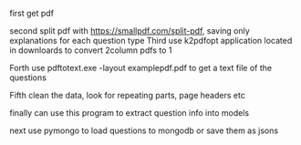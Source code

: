 first get pdf

second split pdf with https://smallpdf.com/split-pdf, saving only explanations for each question type
Third use k2pdfopt application located in downloards to convert 2column pdfs to 1


Forth use pdftotext.exe -layout examplepdf.pdf to get a text file of the questions

Fifth clean the data, look for repeating parts, page headers etc

finally can use this program to extract question info into models

next use pymongo to load questions to mongodb or save them as jsons

